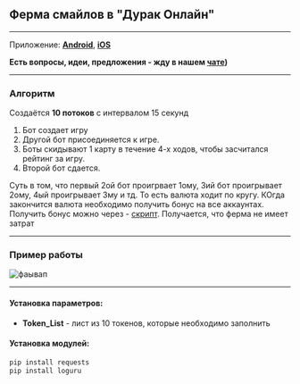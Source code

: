 ## Ферма смайлов в "Дурак Онлайн"
---
Приложение: **[Android](https://play.google.com/store/apps/details?id=com.rstgames.durak&hl=en_US)**, **[iOS](https://apps.apple.com/us/app/durak-online-card-game/id891825663)**

**Есть вопросы, идеи, предложения - жду в нашем [чате](https://t.me/durak_softs))**

---

### Алгоритм

Создаётся **10 потоков** с интервалом 15 секунд

1. Бот создает игру
2. Другой бот присоединяется к игре.
3. Боты скидывают 1 карту в течение 4-х ходов, чтобы засчитался рейтинг за игру.
4. Второй бот сдается.

Суть в том, что первый 2ой бот проигрвает 1ому, 3ий бот проигрывает 2ому, 4ый проигрывает 3му и тд. То есть валюта ходит по кругу. КОгда закончится валюта необходимо получить бонус на все аккаунтах.
Получить бонус можно через - [скрипт](https://github.com/python-yes/GettingBonus-durakonline). Получается, что ферма не имеет затрат

---

### Пример работы

![фаывап](https://github.com/user-attachments/assets/3edc35d7-fb10-4737-9e4e-f58f1c19131e)

---

#### Установка параметров:
- **Token_List** - лист из 10 токенов, которые необходимо заполнить

#### Установка модулей:
```bash
pip install requests
pip install loguru
```
